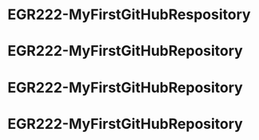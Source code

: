 # EGR222-MyFirstGitHubRespository
# EGR222-MyFirstGitHubRepository
# EGR222-MyFirstGitHubRepository
# EGR222-MyFirstGitHubRepository
